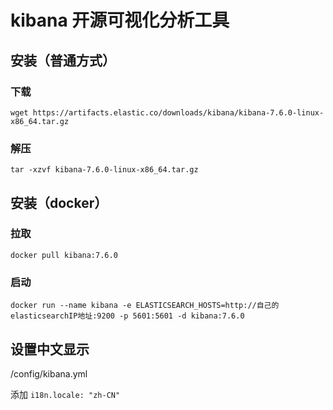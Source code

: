 # kibana 开源可视化分析工具

## 安装（普通方式）

### 下载 
`wget https://artifacts.elastic.co/downloads/kibana/kibana-7.6.0-linux-x86_64.tar.gz`

### 解压
 `tar -xzvf kibana-7.6.0-linux-x86_64.tar.gz `

## 安装（docker）
### 拉取
`docker pull kibana:7.6.0`

### 启动
`docker run --name kibana -e ELASTICSEARCH_HOSTS=http://自己的elasticsearchIP地址:9200 -p 5601:5601 -d kibana:7.6.0`



## 设置中文显示

 /config/kibana.yml 

添加 `i18n.locale: "zh-CN"`